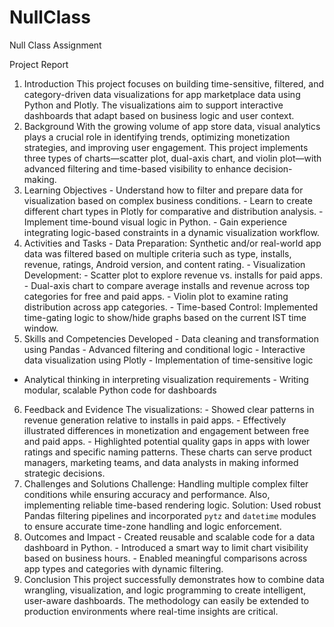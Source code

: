# NullClass
Null Class Assignment

Project Report 
1. Introduction 
This project focuses on building time-sensitive, filtered, and category-driven data 
visualizations for app marketplace data using Python and Plotly. The visualizations aim to 
support interactive dashboards that adapt based on business logic and user context. 
2. Background 
With the growing volume of app store data, visual analytics plays a crucial role in 
identifying trends, optimizing monetization strategies, and improving user engagement. 
This project implements three types of charts—scatter plot, dual-axis chart, and violin 
plot—with advanced filtering and time-based visibility to enhance decision-making. 
3. Learning Objectives - Understand how to filter and prepare data for visualization based on complex business 
conditions. - Learn to create different chart types in Plotly for comparative and distribution analysis. - Implement time-bound visual logic in Python. - Gain experience integrating logic-based constraints in a dynamic visualization workflow. 
4. Activities and Tasks - Data Preparation: Synthetic and/or real-world app data was filtered based on multiple 
criteria such as type, installs, revenue, ratings, Android version, and content rating. - Visualization Development: - Scatter plot to explore revenue vs. installs for paid apps. - Dual-axis chart to compare average installs and revenue across top categories for free 
and paid apps. - Violin plot to examine rating distribution across app categories. - Time-based Control: Implemented time-gating logic to show/hide graphs based on the 
current IST time window. 
5. Skills and Competencies Developed - Data cleaning and transformation using Pandas - Advanced filtering and conditional logic - Interactive data visualization using Plotly - Implementation of time-sensitive logic 
- Analytical thinking in interpreting visualization requirements - Writing modular, scalable Python code for dashboards 
6. Feedback and Evidence 
The visualizations: - Showed clear patterns in revenue generation relative to installs in paid apps. - Effectively illustrated differences in monetization and engagement between free and paid 
apps. - Highlighted potential quality gaps in apps with lower ratings and specific naming patterns. 
These charts can serve product managers, marketing teams, and data analysts in making 
informed strategic decisions. 
7. Challenges and Solutions 
Challenge: 
Handling multiple complex filter conditions while ensuring accuracy and performance. Also, 
implementing reliable time-based rendering logic. 
Solution: 
Used robust Pandas filtering pipelines and incorporated `pytz` and `datetime` modules to 
ensure accurate time-zone handling and logic enforcement. 
8. Outcomes and Impact - Created reusable and scalable code for a data dashboard in Python. - Introduced a smart way to limit chart visibility based on business hours. - Enabled meaningful comparisons across app types and categories with dynamic filtering.  
9. Conclusion 
This project successfully demonstrates how to combine data wrangling, visualization, and 
logic programming to create intelligent, user-aware dashboards. The methodology can 
easily be extended to production environments where real-time insights are critical.
